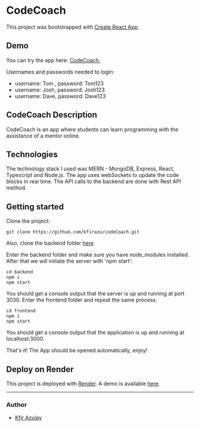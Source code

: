 # CodeCoach

This project was bootstrapped with [Create React App](https://github.com/facebook/create-react-app).

## Demo

You can try the app here: [CodeCoach.](https://codecoach-epqo.onrender.com)

Usernames and passwords needed to login:
- username: Tom , password: Tom123
- username: Josh, password: Josh123
- username: Dave, password: Dave123

## CodeCoach Description

CodeCoach is an app where students can learn programming with the assistance of a mentor online.

## Technologies

The technology stack I used was MERN - MongoDB, Express, React, Typescript and Node.js.
The app uses webSockets to update the code blocks in real time. The API calls to the backend are done with Rest API method.

## Getting started

Clone the project:

```
git clone https://github.com/kfirazu/codeCoach.git

```
Also, clone the backend folder [here](https://github.com/kfirazu/codeCoach-backend)


Enter the backend folder and make sure you have node_modules installed. After that we will initiate the server with 'npm start':

```
cd backend
npm i 
npm start
```

You should get a console output that the server is up and running at port 3030.
Enter the frontend folder and repeat the same process.

```
cd frontend
npm i 
npm start
```

You should get a console output that the application is up and running at localhost:3000.

That's it! The App should be opened automatically, enjoy!

## Deploy on Render

This project is deployed with [Render](https://render.com/docs). A demo is available [here](https://codecoach-epqo.onrender.com).

---


### Author
 - [Kfir Azulay](https://github.com/kfirazu)
